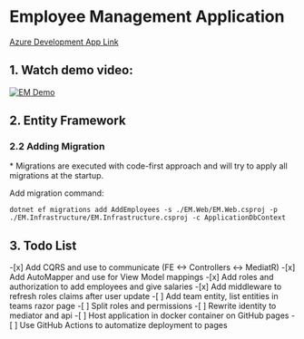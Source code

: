 <h1>Employee Management Application</h1>

[Azure Development App Link](https://emanager-web-fsbpf8hrhrd7cqhp.northeurope-01.azurewebsites.net)

<h2>1. Watch demo video: </h2>

[![EM Demo](https://img.youtube.com/vi/dDwdu6Elq8c/0.jpg)](https://www.youtube.com/watch?v=dDwdu6Elq8c)

<h2>2. Entity Framework</h2>
<h3>2.2 Adding Migration</h3>
* Migrations are executed with code-first approach and will try to apply all migrations at the startup.

Add migration command:

`dotnet ef migrations add AddEmployees -s ./EM.Web/EM.Web.csproj -p ./EM.Infrastructure/EM.Infrastructure.csproj -c ApplicationDbContext`

<h2>3. Todo List</h2>
-[x] Add CQRS and use to communicate (FE <-> Controllers <-> MediatR)
-[x] Add AutoMapper and use for View Model mappings
-[x] Add roles and authorization to add employees and give salaries
-[x] Add middleware to refresh roles claims after user update
-[ ] Add team entity, list entities in teams razor page
-[ ] Split roles and permissions
-[ ] Rewrite identity to mediator and api
-[ ] Host application in docker container on GitHub pages
-[ ] Use GitHub Actions to automatize deployment to pages
